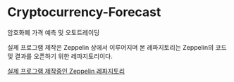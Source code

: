 # Cryptocurrency-Forecast
암호화폐 가격 예측 및 오토트레이딩 

실제 프로그램 제작은 Zeppelin 상에서 이루어지며 본 레파지토리는 Zeppelin의 코드 및 결과를 오픈하기 위한 레파지토리이다.
 
[실제 프로그램 제작중인 Zeppelin 레파지토리](https://github.com/schio/zepl-notebook "title")
